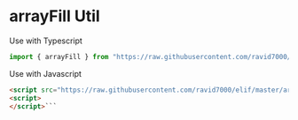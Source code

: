 # arrayFill Util
Use with Typescript
```js
import { arrayFill } from "https://raw.githubusercontent.com/ravid7000/elif/master/array/arrayFill/mod.ts"

```

Use with Javascript
```html
<script src="https://raw.githubusercontent.com/ravid7000/elif/master/array/arrayFill/script.js"></script>
<script>
</script>```
